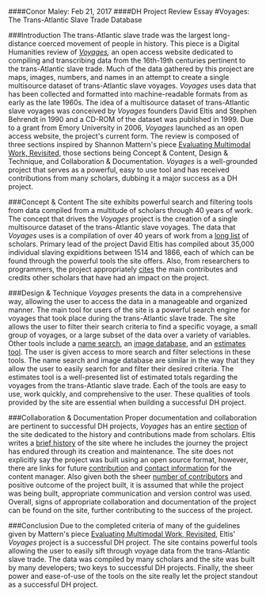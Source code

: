 ####Conor Maley: Feb 21, 2017
####DH Project Review Essay
#Voyages: The Trans-Atlantic Slave Trade Database

###Introduction
The trans-Atlantic slave trade was the largest long-distance coerced movement of people in history. This piece is a Digital Humanities review of *[Voyages](http://www.slavevoyages.org/),* an open access website dedicated to compiling and transcribing data from the 16th-19th centuries pertinent to the trans-Atlantic slave trade. Much of the data gathered by this project are maps, images, numbers, and names in an attempt to create a single multisource dataset of trans-Atlantic slave voyages. *Voyages* uses data that has been collected and formatted into machine-readable formats from as early as the late 1960s. The idea of a multisource dataset of trans-Atlantic slave voyages was conceived by *Voyages* founders David Eltis and Stephen Behrendt in 1990 and a CD-ROM of the dataset was published in 1999. Due to a grant from Emory University in 2006, *Voyages* launched as an open access website, the project's current form. The review is composed of three sections inspired by Shannon Mattern's piece [Evaluating Multimodal Work, Revisited,](http://journalofdigitalhumanities.org/1-4/evaluating-multimodal-work-revisited-by-shannon-mattern/) those sections being Concept & Content, Design & Technique, and Collaboration & Documentation. *Voyages* is a well-grounded project that serves as a powerful, easy to use tool and has received contributions from many scholars, dubbing it a major success as a DH project.

###Concept & Content
The site exhibits powerful search and filtering tools from data compiled from a multitude of scholars through 40 years of work. The concept that drives the *Voyages* project is the creation of a single multisource dataset of the trans-Atlantic slave voyages. The data that *Voyages* uses is a compilation of over 40 years of work from a [long list](http://www.slavevoyages.org/about/data) of scholars. Primary lead of the project David Eltis has compiled about 35,000 individual slaving expiditions between 1514 and 1866, each of which can be found through the powerful tools the site offers. Also, from researchers to programmers, the project appropriately [cites](http://www.slavevoyages.org/about/history) the main contributes and credits other scholars that have had an impact on the project.

###Design & Technique
*Voyages* presents the data in a comprehensive way, allowing the user to access the data in a manageable and organized manner. The main tool for users of the site is a powerful search engine for voyages that took place during the trans-Atlantic slave trade. The site allows the user to filter their search criteria to find a specific voyage, a small group of voyages, or a large subset of the data over a variety of variables. Other tools include a [name search](http://www.slavevoyages.org/resources/names-database), an [image database](http://www.slavevoyages.org/resources/images/), and an [estimates tool](http://www.slavevoyages.org/assessment/estimates). The user is given access to more search and filter selections in these tools. The name search and image database are similar in the way that they allow the user to easily search for and filter their desired criteria. The estimates tool is a well-presented list of estimated totals regarding the voyages from the trans-Atlantic slave trade. Each of the tools are easy to use, work quickly, and comprehensive to the user. These qualities of tools provided by the site are essential when building a successful DH project. 

###Collaboration & Documentation
Proper documentation and collaboration are pertinent to successful DH projects, *Voyages* has an entire [section](http://www.slavevoyages.org/about/) of the site dedicated to the history and contributions made from scholars. Eltis writes a [brief history](http://www.slavevoyages.org/about/history) of the site where he includes the journey the project has endured through its creation and maintenance. The site does not explicitly say the project was built using an open source format, however, there are links for future [contribution](http://www.slavevoyages.org/accounts/login/) and [contact information](http://www.slavevoyages.org/about/contacts) for the content manager. Also given both the sheer [number of contributors](http://www.slavevoyages.org/about/team) and positive outcome of the project built, it is assumed that while the project was being built, appropriate communication and version control was used. Overall, signs of appropriate collaboration and documentation of the project can be found on the site, further contributing to the success of the project.

###Conclusion
Due to the completed criteria of many of the guidelines given by Mattern's piece [Evaluating Multimodal Work, Revisited,](http://journalofdigitalhumanities.org/1-4/evaluating-multimodal-work-revisited-by-shannon-mattern/) Eltis' *Voyages* project is a successful DH project. The site contains powerful tools allowing the user to easily sift through voyage data from the trans-Atlantic slave trade. The data was compiled by many scholars and the site was built by many developers; two keys to successful DH projects. Finally, the sheer power and ease-of-use of the tools on the site really let the project standout as a successful DH project.

